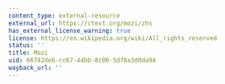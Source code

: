```yaml
---
content_type: external-resource
external_url: https://ctext.org/mozi/zhs
has_external_license_warning: true
license: https://en.wikipedia.org/wiki/All_rights_reserved
status: ''
title: Mozi
uid: 66742de6-cc67-44bb-8c00-5d78a3d0da94
wayback_url: ''
---
```

